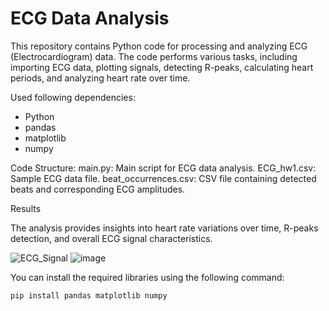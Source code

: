 # ECG Data Analysis

This repository contains Python code for processing and analyzing ECG (Electrocardiogram) data. The code performs various tasks, including importing ECG data, plotting signals, detecting R-peaks, calculating heart periods, and analyzing heart rate over time.

Used following dependencies:
- Python
- pandas
- matplotlib
- numpy

Code Structure:
main.py: Main script for ECG data analysis.
ECG_hw1.csv: Sample ECG data file.
beat_occurrences.csv: CSV file containing detected beats and corresponding ECG amplitudes.

Results

The analysis provides insights into heart rate variations over time, R-peaks detection, and overall ECG signal characteristics.

![ECG_Signal](https://github.com/kinjal30/ECG-Terminal-Analysis/assets/46399913/0f1fd20f-a11d-481b-ad78-e5560c833084)
![image](https://github.com/kinjal30/Analysis-of-Heart-Rate-Variability-in-ECG-Signals-during-Physical-Activity/assets/46399913/b5105c22-8157-4061-843f-19bbc55fa87e)


You can install the required libraries using the following command:
```bash
pip install pandas matplotlib numpy
